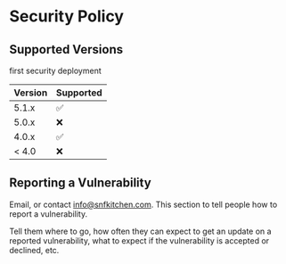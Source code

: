# Security Policy

## Supported Versions

first security deployment

| Version | Supported          |
| ------- | ------------------ |
| 5.1.x   | :white_check_mark: |
| 5.0.x   | :x:                |
| 4.0.x   | :white_check_mark: |
| < 4.0   | :x:                |

## Reporting a Vulnerability

Email, or contact info@snfkitchen.com.
This section to tell people how to report a vulnerability.

Tell them where to go, how often they can expect to get an update on a
reported vulnerability, what to expect if the vulnerability is accepted or
declined, etc.

